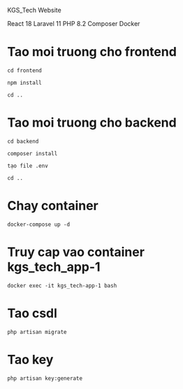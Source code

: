 KGS_Tech Website

React 18
Laravel 11
PHP 8.2
Composer
Docker

# Tao moi truong cho frontend
    cd frontend

    npm install

    cd ..

# Tao moi truong cho backend
    cd backend

    composer install

    tạo file .env

    cd ..

# Chay container 
    docker-compose up -d

# Truy cap vao container kgs_tech_app-1

    docker exec -it kgs_tech-app-1 bash

# Tao csdl 

    php artisan migrate

# Tao key

    php artisan key:generate
